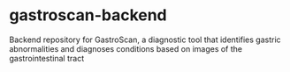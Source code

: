 # gastroscan-backend
Backend repository for GastroScan, a diagnostic tool that identifies gastric abnormalities and diagnoses conditions based on images of the gastrointestinal tract
